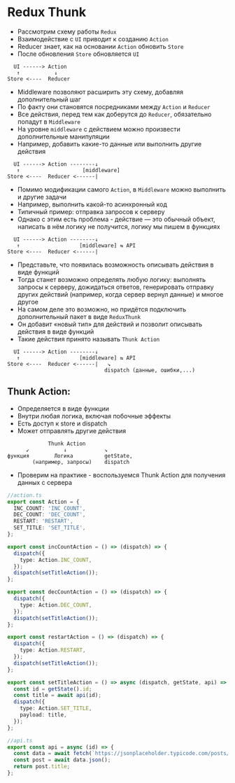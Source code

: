 # Redux Thunk

- Рассмотрим схему работы `Redux`
- Взаимодействие с `UI` приводит к созданию `Action`
- Reducer знает, как на основании `Action` обновить `Store`
- После обновления `Store` обновляется `UI`

```
  UI ------> Action
   ↑           ↓
Store <----  Reducer
```
- Middleware позволяют расширить эту схему, добавляя дополнительный шаг
- По факту они становятся посредниками между `Action` и `Reducer`
- Все действия, перед тем как доберутся до `Reducer`, обязательно попадут в `Middleware`
- На уровне `middleware` с действием можно произвести дополнительные манипуляции
- Например, добавить какие-то данные или выполнить другие действия
```
  UI ------> Action --------↓ 
   ↑                    [middleware]
Store <----  Reducer <------|
```

- Помимо модификации самого `Action`, в `Middleware` можно выполнить и другие задачи
- Например, выполнить какой-то асинхронный код
- Типичный пример: отправка запросов к серверу
- Однако с этим есть проблема - действие — это обычный объект, написать в нём логику не получится, логику мы пишем в функциях
```
  UI ------> Action --------↓
   ↑                   [middleware] ⇆ API
Store <----  Reducer <------|
```

- Представьте, что появилась возможность описывать действия в виде функций
- Тогда станет возможно определять любую логику: выполнять запросы к серверу, дожидаться ответов, генерировать отправку других действий (например, когда сервер вернул данные) и многое другое
- На самом деле это возможно, но придётся подключить дополнительный пакет в виде `ReduxThunk`
- Он добавит «новый тип» для действий и позволит описывать действия в виде функций
- Такие действия принято называть `Thunk Action`
```
  UI ------> Action --------↓
   ↑                   [middleware] ⇆ API
Store <----  Reducer <------|   ↘
                               dispatch (данные, ошибки,...)
```

## Thunk Action:

- Определяется в виде функции
- Внутри любая логика, включая побочные эффекты
- Есть доступ к store и dispatch
- Может отправлять другие действия

```
             Thunk Action
      ↙           ↓            ↘
функция        Логика          getState,
        (например, запросы)    dispatch
```

- Проверим на практике - воспользуемся Thunk Action для получения данных с сервера

```ts
//action.ts
export const Action = {
  INC_COUNT: 'INC_COUNT',
  DEC_COUNT: 'DEC_COUNT',
  RESTART: 'RESTART',
  SET_TITLE: 'SET_TITLE',
};

export const incCountAction = () => (dispatch) => {
  dispatch({
    type: Action.INC_COUNT,
  });
  dispatch(setTitleAction());
};

export const decCountAction = () => (dispatch) => {
  dispatch({
    type: Action.DEC_COUNT,
  });
  dispatch(setTitleAction());
};

export const restartAction = () => (dispatch) => {
  dispatch({
    type: Action.RESTART,
  });
  dispatch(setTitleAction());
};

export const setTitleAction = () => async (dispatch, getState, api) => {
  const id = getState().id;
  const title = await api(id);
  dispatch({
    type: Action.SET_TITLE,
    payload: title,
  });
};

//api.ts
export const api = async (id) => {
  const data = await fetch(`https://jsonplaceholder.typicode.com/posts/${id}`);
  const post = await data.json();
  return post.title;
};
```

